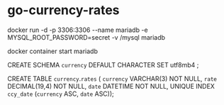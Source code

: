 # go-currency-rates

docker run -d -p 3306:3306 --name mariadb -e MYSQL_ROOT_PASSWORD=secret -v /mysql mariadb

docker container start mariadb

CREATE SCHEMA `currency` DEFAULT CHARACTER SET utf8mb4 ;

CREATE TABLE `currency`.`rates` (
  `currency` VARCHAR(3) NOT NULL,
  `rate` DECIMAL(19,4) NOT NULL,
  `date` DATETIME NOT NULL,
  UNIQUE INDEX `ccy_date` (`currency` ASC, `date` ASC));
